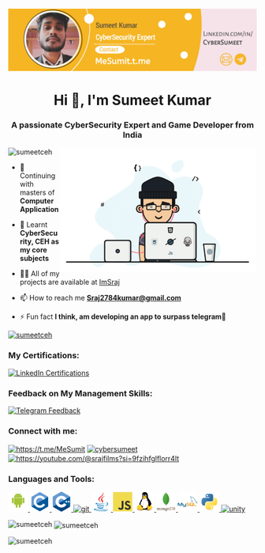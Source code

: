 ![logo](https://github.com/SumeetCEH/SumeetCEH/blob/e87583445f646608ae802f70d6ec8815ff86b214/SumeetBanner.jpg) 
<h1 align="center">Hi 👋, I'm Sumeet Kumar</h1>
<h3 align="center">A passionate CyberSecurity Expert and Game Developer from India</h3>

<img align="right" alt="coding" width="400" src="https://github.com/SumeetCEH/SumeetCEH/blob/e87583445f646608ae802f70d6ec8815ff86b214/SumeetGif.gif">

<p align="left"> <img src="https://komarev.com/ghpvc/?username=sumeetceh&label=Profile%20views&color=0e75b6&style=flat" alt="sumeetceh" /> </p>

- 🔭 Continuing with masters of **Computer Application**

- 🌱 Learnt **CyberSecurity, CEH as my core subjects**

- 👨‍💻 All of my projects are available at [ImSraj](Https://t.me/ImSraj)

- 📫 How to reach me **Sraj2784kumar@gmail.com**

- ⚡ Fun fact **I think, am developing an app to surpass telegram🤔**
<p align="left"> <a href="https://github.com/ryo-ma/github-profile-trophy"><img src="https://github-profile-trophy.vercel.app/?username=sumeetceh" alt="sumeetceh" /></a> </p>

<!-- Certifications Section -->
<h3 align="left">My Certifications:</h3>
<p align="left">
  <a href="https://www.linkedin.com/in/cybersumeet/details/certifications/" target="_blank">
    <img src="https://img.shields.io/badge/ 🎓%20View Sumeet's%20Certifications-FFA500?style=for-the-badge&logo=linkedin&logoColor=white" alt="LinkedIn Certifications" />
  </a>
</p>

<!-- Telegram Feedback Section -->
<h3 align="left">Feedback on My Management Skills:</h3>
<p align="left">
  <a href="https://t.me/KnCKorean/24" target="_blank">
    <img src="https://img.shields.io/badge/%20View%20On%20Telegram-skyblue?style=for-the-badge&logo=telegram&logoColor=white" alt="Telegram Feedback" />
  </a>
</p>


<h3 align="left">Connect with me:</h3>
<p align="left">
  <a href="https://t.me/MeSumit" target="blank"><img align="center" src="https://github.com/SumeetCEH/SumeetCEH/blob/cd8d3c0fa81f3e911a7a32e2e9e5343a86e654f4/SumeetTelegram.gif" alt="https://t.me/MeSumit" height="30" width="40" /></a>
  <a href="https://linkedin.com/in/cybersumeet" target="blank"><img align="center" src="https://raw.githubusercontent.com/rahuldkjain/github-profile-readme-generator/master/src/images/icons/Social/linked-in-alt.svg" alt="cybersumeet" height="30" width="40" /></a>
  <a href="https://www.youtube.com/c/https://youtube.com/@srajfilms?si=9fzihfglflorr4lt" target="blank"><img align="center" src="https://raw.githubusercontent.com/rahuldkjain/github-profile-readme-generator/master/src/images/icons/Social/youtube.svg" alt="https://youtube.com/@srajfilms?si=9fzihfglflorr4lt" height="30" width="40" /></a>
</p>

<h3 align="left">Languages and Tools:</h3>
<p align="left"> <a href="https://developer.android.com" target="_blank" rel="noreferrer"> <img src="https://raw.githubusercontent.com/devicons/devicon/master/icons/android/android-original-wordmark.svg" alt="android" width="40" height="40"/> </a> <a href="https://www.cprogramming.com/" target="_blank" rel="noreferrer"> <img src="https://raw.githubusercontent.com/devicons/devicon/master/icons/c/c-original.svg" alt="c" width="40" height="40"/> </a> <a href="https://www.w3schools.com/cpp/" target="_blank" rel="noreferrer"> <img src="https://raw.githubusercontent.com/devicons/devicon/master/icons/cplusplus/cplusplus-original.svg" alt="cplusplus" width="40" height="40"/> </a> <a href="https://git-scm.com/" target="_blank" rel="noreferrer"> <img src="https://www.vectorlogo.zone/logos/git-scm/git-scm-icon.svg" alt="git" width="40" height="40"/> </a> <a href="https://www.java.com" target="_blank" rel="noreferrer"> <img src="https://raw.githubusercontent.com/devicons/devicon/master/icons/java/java-original.svg" alt="java" width="40" height="40"/> </a> <a href="https://developer.mozilla.org/en-US/docs/Web/JavaScript" target="_blank" rel="noreferrer"> <img src="https://raw.githubusercontent.com/devicons/devicon/master/icons/javascript/javascript-original.svg" alt="javascript" width="40" height="40"/> </a> <a href="https://www.linux.org/" target="_blank" rel="noreferrer"> <img src="https://raw.githubusercontent.com/devicons/devicon/master/icons/linux/linux-original.svg" alt="linux" width="40" height="40"/> </a> <a href="https://www.mongodb.com/" target="_blank" rel="noreferrer"> <img src="https://raw.githubusercontent.com/devicons/devicon/master/icons/mongodb/mongodb-original-wordmark.svg" alt="mongodb" width="40" height="40"/> </a> <a href="https://www.mysql.com/" target="_blank" rel="noreferrer"> <img src="https://raw.githubusercontent.com/devicons/devicon/master/icons/mysql/mysql-original-wordmark.svg" alt="mysql" width="40" height="40"/> </a> <a href="https://www.python.org" target="_blank" rel="noreferrer"> <img src="https://raw.githubusercontent.com/devicons/devicon/master/icons/python/python-original.svg" alt="python" width="40" height="40"/> </a> <a href="https://unity.com/" target="_blank" rel="noreferrer"> <img src="https://www.vectorlogo.zone/logos/unity3d/unity3d-icon.svg" alt="unity" width="40" height="40"/> </a> </p>

<p><img align="left" src="https://github-readme-stats.vercel.app/api/top-langs?username=sumeetceh&show_icons=true&locale=en&layout=compact" alt="sumeetceh" /></p>

<p>&nbsp;<img align="center" src="https://github-readme-stats.vercel.app/api?username=sumeetceh&show_icons=true&locale=en" alt="sumeetceh" /></p>

<p><img align="center" src="https://github-readme-streak-stats.herokuapp.com/?user=su meetceh&" alt="sumeetceh" /></p>
